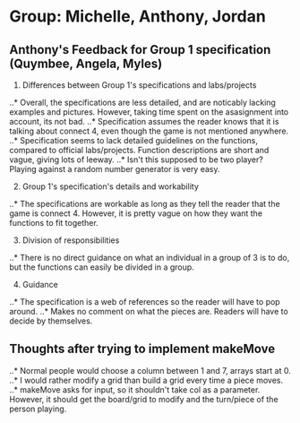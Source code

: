 # Group: Michelle, Anthony, Jordan
## Anthony's Feedback for Group 1 specification (Quymbee, Angela, Myles)

1. Differences between Group 1's specifications and labs/projects

..* Overall, the specifications are less detailed, and are noticably lacking examples and pictures. However, taking time spent on the asasignment into account, its not bad.
..* Specification assumes the reader knows that it is talking about connect 4, even though the game is not mentioned anywhere.
..* Specification seems to lack detailed guidelines on the functions, compared to official labs/projects. Function descriptions are short and vague, giving lots of leeway.
..* Isn't this supposed to be two player? Playing against a random number generator is very easy.

2. Group 1's specification's details and workability

..* The specifications are workable as long as they tell the reader that the game is connect 4. However, it is pretty vague on how they want the functions to fit together.

3. Division of responsibilities

..* There is no direct guidance on what an individual in a group of 3 is to do, but the functions can easily be divided in a group.

4. Guidance

..* The specification is a web of references so the reader will have to pop around.
..* Makes no comment on what the pieces are. Readers will have to decide by themselves. 


## Thoughts after trying to implement makeMove

..* Normal people would choose a column between 1 and 7, arrays start at 0.
..* I would rather modify a grid than build a grid every time a piece moves.
..* makeMove asks for input, so it shouldn't take col as a parameter. However, it should get the board/grid to modify and the turn/piece of the person playing.